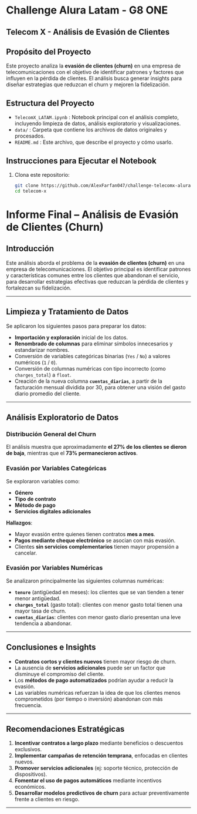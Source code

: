 # Challenge Alura Latam - G8 ONE
## Telecom X - Análisis de Evasión de Clientes

## Propósito del Proyecto

Este proyecto analiza la **evasión de clientes (churn)** en una empresa de telecomunicaciones con el objetivo de identificar patrones y factores que influyen en la pérdida de clientes. El análisis busca generar insights para diseñar estrategias que reduzcan el churn y mejoren la fidelización.

## Estructura del Proyecto

- `TelecomX_LATAM.ipynb` : Notebook principal con el análisis completo, incluyendo limpieza de datos, análisis exploratorio y visualizaciones.
- `data/` : Carpeta que contiene los archivos de datos originales y procesados.
- `README.md` : Este archivo, que describe el proyecto y cómo usarlo.


## Instrucciones para Ejecutar el Notebook

1. Clona este repositorio:
   ```bash
   git clone https://github.com/AlexFarfan047/challenge-telecomx-alura
   cd telecom-x

# Informe Final – Análisis de Evasión de Clientes (Churn)

## Introducción

Este análisis aborda el problema de la **evasión de clientes (churn)** en una empresa de telecomunicaciones. El objetivo principal es identificar patrones y características comunes entre los clientes que abandonan el servicio, para desarrollar estrategias efectivas que reduzcan la pérdida de clientes y fortalezcan su fidelización.

---

## Limpieza y Tratamiento de Datos

Se aplicaron los siguientes pasos para preparar los datos:

- **Importación y exploración** inicial de los datos.
- **Renombrado de columnas** para eliminar símbolos innecesarios y estandarizar nombres.
- Conversión de variables categóricas binarias (`Yes` / `No`) a valores numéricos (`1` / `0`).
- Conversión de columnas numéricas con tipo incorrecto (como `charges_total`) a `float`.
- Creación de la nueva columna **`cuentas_diarias`**, a partir de la facturación mensual dividida por 30, para obtener una visión del gasto diario promedio del cliente.

---

## Análisis Exploratorio de Datos

### Distribución General del Churn

El análisis muestra que aproximadamente **el 27% de los clientes se dieron de baja**, mientras que el **73% permanecieron activos**.

### Evasión por Variables Categóricas

Se exploraron variables como:

- **Género**
- **Tipo de contrato**
- **Método de pago**
- **Servicios digitales adicionales**

**Hallazgos**:
- Mayor evasión entre quienes tienen contratos **mes a mes**.
- **Pagos mediante cheque electrónico** se asocian con más evasión.
- Clientes **sin servicios complementarios** tienen mayor propensión a cancelar.

### Evasión por Variables Numéricas

Se analizaron principalmente las siguientes columnas numéricas:

- **`tenure`** (antigüedad en meses): los clientes que se van tienden a tener menor antigüedad.
- **`charges_total`** (gasto total): clientes con menor gasto total tienen una mayor tasa de churn.
- **`cuentas_diarias`**: clientes con menor gasto diario presentan una leve tendencia a abandonar.

---

## Conclusiones e Insights

- **Contratos cortos y clientes nuevos** tienen mayor riesgo de churn.
- La ausencia de **servicios adicionales** puede ser un factor que disminuye el compromiso del cliente.
- Los **métodos de pago automatizados** podrían ayudar a reducir la evasión.
- Las variables numéricas refuerzan la idea de que los clientes menos comprometidos (por tiempo o inversión) abandonan con más frecuencia.

---

## Recomendaciones Estratégicas

1. **Incentivar contratos a largo plazo** mediante beneficios o descuentos exclusivos.
2. **Implementar campañas de retención temprana**, enfocadas en clientes nuevos.
3. **Promover servicios adicionales** (ej: soporte técnico, protección de dispositivos).
4. **Fomentar el uso de pagos automáticos** mediante incentivos económicos.
5. **Desarrollar modelos predictivos de churn** para actuar preventivamente frente a clientes en riesgo.

---

